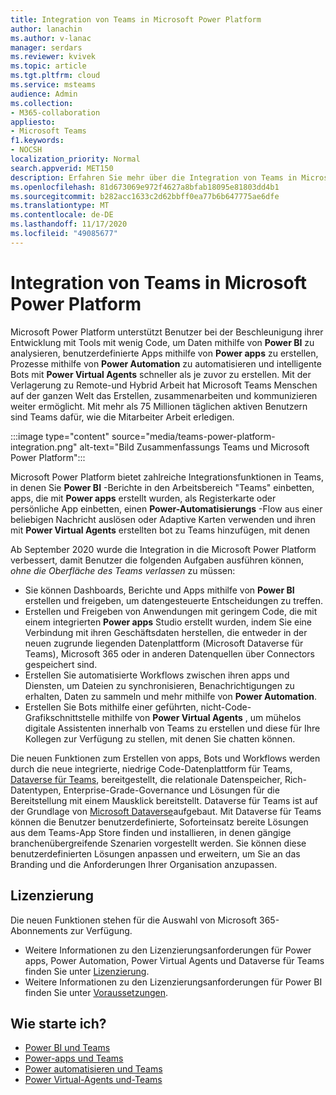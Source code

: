 ```yaml
---
title: Integration von Teams in Microsoft Power Platform
author: lanachin
ms.author: v-lanac
manager: serdars
ms.reviewer: kvivek
ms.topic: article
ms.tgt.pltfrm: cloud
ms.service: msteams
audience: Admin
ms.collection:
- M365-collaboration
appliesto:
- Microsoft Teams
f1.keywords:
- NOCSH
localization_priority: Normal
search.appverid: MET150
description: Erfahren Sie mehr über die Integration von Teams in Microsoft Power Platform-Tools, wie Power BI, Power apps, Power Automation und Power Virtual Agents.
ms.openlocfilehash: 81d673069e972f4627a8bfab18095e81803dd4b1
ms.sourcegitcommit: b282acc1633c2d62bbff0ea77b6b647775ae6dfe
ms.translationtype: MT
ms.contentlocale: de-DE
ms.lasthandoff: 11/17/2020
ms.locfileid: "49085677"
---
```

# <a name="teams-integration-with-microsoft-power-platform"></a>Integration von Teams in Microsoft Power Platform

Microsoft Power Platform unterstützt Benutzer bei der Beschleunigung ihrer Entwicklung mit Tools mit wenig Code, um Daten mithilfe von **Power BI** zu analysieren, benutzerdefinierte Apps mithilfe von **Power apps** zu erstellen, Prozesse mithilfe von **Power Automation** zu automatisieren und intelligente Bots mit **Power Virtual Agents** schneller als je zuvor zu erstellen. Mit der Verlagerung zu Remote-und Hybrid Arbeit hat Microsoft Teams Menschen auf der ganzen Welt das Erstellen, zusammenarbeiten und kommunizieren weiter ermöglicht. Mit mehr als 75 Millionen täglichen aktiven Benutzern sind Teams dafür, wie die Mitarbeiter Arbeit erledigen.

:::image type="content" source="media/teams-power-platform-integration.png" alt-text="Bild Zusammenfassungs Teams und Microsoft Power Platform":::

Microsoft Power Platform bietet zahlreiche Integrationsfunktionen in Teams, in denen Sie **Power BI** -Berichte in den Arbeitsbereich "Teams" einbetten, apps, die mit **Power apps** erstellt wurden, als Registerkarte oder persönliche App einbetten, einen **Power-Automatisierungs** -Flow aus einer beliebigen Nachricht auslösen oder Adaptive Karten verwenden und ihren mit **Power Virtual Agents** erstellten bot zu Teams hinzufügen, mit denen

Ab September 2020 wurde die Integration in die Microsoft Power Platform verbessert, damit Benutzer die folgenden Aufgaben ausführen können, *ohne die Oberfläche des Teams verlassen* zu müssen:

- Sie können Dashboards, Berichte und Apps mithilfe von **Power BI** erstellen und freigeben, um datengesteuerte Entscheidungen zu treffen.
- Erstellen und Freigeben von Anwendungen mit geringem Code, die mit einem integrierten **Power apps** Studio erstellt wurden, indem Sie eine Verbindung mit ihren Geschäftsdaten herstellen, die entweder in der neuen zugrunde liegenden Datenplattform (Microsoft Dataverse für Teams), Microsoft 365 oder in anderen Datenquellen über Connectors gespeichert sind.
- Erstellen Sie automatisierte Workflows zwischen ihren apps und Diensten, um Dateien zu synchronisieren, Benachrichtigungen zu erhalten, Daten zu sammeln und mehr mithilfe von **Power Automation**.
- Erstellen Sie Bots mithilfe einer geführten, nicht-Code-Grafikschnittstelle mithilfe von **Power Virtual Agents** , um mühelos digitale Assistenten innerhalb von Teams zu erstellen und diese für Ihre Kollegen zur Verfügung zu stellen, mit denen Sie chatten können.

Die neuen Funktionen zum Erstellen von apps, Bots und Workflows werden durch die neue integrierte, niedrige Code-Datenplattform für Teams, [Dataverse für Teams](https://go.microsoft.com/fwlink/?linkid=2143541), bereitgestellt, die relationale Datenspeicher, Rich-Datentypen, Enterprise-Grade-Governance und Lösungen für die Bereitstellung mit einem Mausklick bereitstellt. Dataverse für Teams ist auf der Grundlage von [Microsoft Dataverse](https://docs.microsoft.com/powerapps/maker/common-data-service/data-platform-intro)aufgebaut. Mit Dataverse für Teams können die Benutzer benutzerdefinierte, Soforteinsatz bereite Lösungen aus dem Teams-App Store finden und installieren, in denen gängige branchenübergreifende Szenarien vorgestellt werden. Sie können diese benutzerdefinierten Lösungen anpassen und erweitern, um Sie an das Branding und die Anforderungen Ihrer Organisation anzupassen.

## <a name="licensing"></a>Lizenzierung

Die neuen Funktionen stehen für die Auswahl von Microsoft 365-Abonnements zur Verfügung.

- Weitere Informationen zu den Lizenzierungsanforderungen für Power apps, Power Automation, Power Virtual Agents und Dataverse für Teams finden Sie unter [Lizenzierung](https://go.microsoft.com/fwlink/?linkid=2143647).
- Weitere Informationen zu den Lizenzierungsanforderungen für Power BI finden Sie unter [Voraussetzungen](https://go.microsoft.com/fwlink/?linkid=2143490).
 
## <a name="how-do-i-get-started"></a>Wie starte ich?

- [Power BI und Teams](https://aka.ms/pbi-teams-docs)
- [Power-apps und Teams](https://aka.ms/pa-teams-docs)
- [Power automatisieren und Teams](https://aka.ms/pauto-teams-docs)
- [Power Virtual-Agents und-Teams](https://aka.ms/pva-teams-docs)

